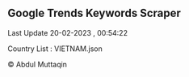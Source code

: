 

## Google Trends Keywords Scraper 
 
Last Update 20-02-2023 , 00:54:22

Country List :
VIETNAM.json



© Abdul Muttaqin 
